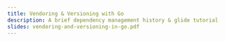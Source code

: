 ```yaml
---
title: Vendoring & Versioning with Go
description: A brief dependency management history & glide tutorial
slides: vendoring-and-versioning-in-go.pdf
---
```

